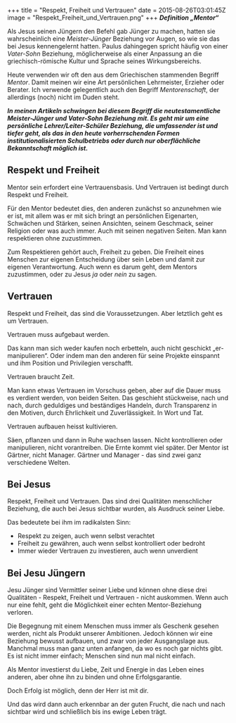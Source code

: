+++
title = "Respekt, Freiheit und Vertrauen"
date = 2015-08-26T03:01:45Z
image = "Respekt_Freiheit_und_Vertrauen.png"
+++
***Definition „Mentor“***

Als Jesus seinen Jüngern den Befehl gab Jünger zu machen, hatten sie wahrscheinlich eine *Meister-Jünger* Beziehung vor Augen, so wie sie das bei Jesus kennengelernt hatten. Paulus dahingegen spricht häufig von einer *Vater-Sohn* Beziehung, möglicherweise als einer Anpassung an die griechisch-römische Kultur und Sprache seines Wirkungsbereichs.

Heute verwenden wir oft den aus dem Griechischen stammenden Begriff *Mentor*. Damit meinen wir eine Art persönlichen Lehrmeister, Erzieher oder Berater. Ich verwende gelegentlich auch den Begriff *Mentorenschaft*, der allerdings (noch) nicht im Duden steht.

***In meinen Artikeln schwingen bei diesem Begriff die neutestamentliche Meister-Jünger und Vater-Sohn Beziehung mit. Es geht mir um eine persönliche Lehrer/Leiter-Schüler Beziehung, die umfassender ist und tiefer geht, als das in den heute vorherrschenden Formen institutionalisierten Schulbetriebs oder durch nur oberflächliche Bekanntschaft möglich ist.***


**Respekt und Freiheit**
-
Mentor sein erfordert eine Vertrauensbasis.
Und Vertrauen ist bedingt durch Respekt und Freiheit.

Für den Mentor bedeutet dies, den anderen zunächst so anzunehmen wie er ist, mit allem was er mit sich bringt an persönlichen Eigenarten, Schwächen und Stärken, seinen Ansichten, seinem Geschmack, seiner Religion oder was auch immer. Auch mit seinen negativen Seiten. Man kann respektieren ohne zuzustimmen.

Zum Respektieren gehört auch, Freiheit zu geben. Die Freiheit eines Menschen zur eigenen Entscheidung über sein Leben und damit zur eigenen Verantwortung. Auch wenn es darum geht, dem Mentors zuzustimmen, oder zu Jesus *ja* oder *nein* zu sagen.

**Vertrauen**
-

Respekt und Freiheit, das sind die Voraussetzungen. Aber letztlich geht es um Vertrauen.

Vertrauen muss aufgebaut werden.

Das kann man sich weder kaufen noch erbetteln, auch nicht geschickt „er-manipulieren“. Oder indem man den anderen für seine Projekte einspannt und ihm Position und Privilegien verschafft.

Vertrauen braucht Zeit.

Man kann etwas Vertrauen im Vorschuss geben, aber auf die Dauer muss es verdient werden, von beiden Seiten. Das geschieht stückweise, nach und nach, durch geduldiges und beständiges Handeln, durch Transparenz in den Motiven, durch Ehrlichkeit und Zuverlässigkeit. In Wort und Tat.

Vertrauen aufbauen heisst kultivieren.

Säen, pflanzen und dann in Ruhe wachsen lassen. Nicht kontrollieren oder manipulieren, nicht vorantreiben. Die Ernte kommt viel später. Der Mentor ist Gärtner, nicht Manager. Gärtner und Manager - das sind zwei ganz verschiedene Welten.

**Bei Jesus**
-

Respekt, Freiheit und Vertrauen. Das sind drei Qualitäten menschlicher Beziehung, die auch bei Jesus sichtbar wurden, als Ausdruck seiner Liebe.

Das bedeutete bei ihm im radikalsten Sinn:

- Respekt zu zeigen, auch wenn selbst verachtet
- Freiheit zu gewähren, auch wenn selbst kontrolliert oder bedroht
- Immer wieder Vertrauen zu investieren, auch wenn unverdient

**Bei Jesu Jüngern**
-

Jesu Jünger sind Vermittler seiner Liebe und können ohne diese drei Qualitäten - Respekt, Freiheit und Vertrauen - nicht auskommen. Wenn auch nur eine fehlt, geht die Möglichkeit einer echten Mentor-Beziehung verloren.

Die Begegnung mit einem Menschen muss immer als Geschenk gesehen werden, nicht als Produkt unserer Ambitionen. Jedoch können wir eine Beziehung bewusst aufbauen, und zwar von jeder Ausgangslage aus. Manchmal muss man ganz unten anfangen, da wo es noch gar nichts gibt. Es ist nicht immer einfach; Menschen sind nun mal nicht einfach.

Als Mentor investierst du Liebe, Zeit und Energie in das Leben eines anderen, aber ohne ihn zu binden und ohne Erfolgsgarantie.

Doch Erfolg ist möglich, denn der Herr ist mit dir.

Und das wird dann auch erkennbar an der guten Frucht, die nach und nach sichtbar wird und schließlich bis ins ewige Leben trägt.

